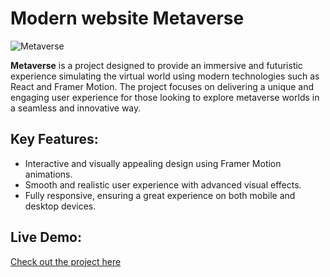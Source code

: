# Modern website Metaverse

![Metaverse](https://user-images.githubusercontent.com/114151489/218285877-8505e893-b0a0-42c7-aa8d-4dde51981853.png)

**Metaverse** is a project designed to provide an immersive and futuristic experience simulating the virtual world using modern technologies such as React and Framer Motion. The project focuses on delivering a unique and engaging user experience for those looking to explore metaverse worlds in a seamless and innovative way.

## Key Features:
- Interactive and visually appealing design using Framer Motion animations.
- Smooth and realistic user experience with advanced visual effects.
- Fully responsive, ensuring a great experience on both mobile and desktop devices.

## Live Demo:
[Check out the project here](https://ammarmetaverse.netlify.app/)

